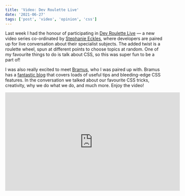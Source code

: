 ```yaml
---
title: 'Video: Dev Roulette Live'
date: '2021-06-27'
tags: ['post', 'video', 'opinion', 'css']
---
```


Last week I had the honour of participating in [Dev Roulette Live](https://www.youtube.com/channel/UCmAXY1OelfjilsGMHGmVdIQ) — a new video series co-ordinated by [Stephanie Eckles](https://twitter.com/5t3ph), where developers are paired up for live conversation about their specialist subjects. The added twist is a roulette wheel, spun at different points to choose topics at random. One of my favourite things to do is talk about CSS, so this was super fun to be a part of!

I was also really excited to meet [Bramus](https://twitter.com/bramus), who I was paired up with. Bramus has a [fantastic blog](https://www.bram.us/) that covers loads of useful tips and bleeding-edge CSS features. In the conversation we talked about our favourite CSS tricks, creativity, why we do what we do, and much more. Enjoy the video!

<iframe width="560" height="315" src="https://www.youtube.com/embed/_qRyPamGyEc" title="YouTube video player" frameborder="0" allow="accelerometer; autoplay; clipboard-write; encrypted-media; gyroscope; picture-in-picture" allowfullscreen></iframe>
